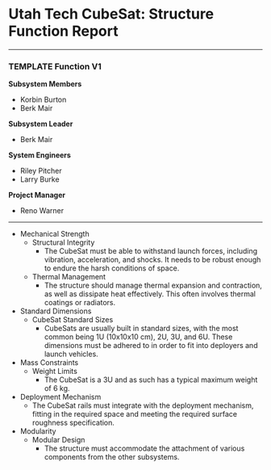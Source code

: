 # Utah Tech CubeSat: Structure Function Report
---
### TEMPLATE Function V1
**Subsystem Members**
* Korbin Burton
* Berk Mair

**Subsystem Leader**
* Berk Mair

**System Engineers**
* Riley Pitcher
* Larry Burke

**Project Manager**
* Reno Warner
---
* Mechanical Strength
	* Structural Integrity
 		* The CubeSat must be able to withstand launch forces, including vibration, 	acceleration, and shocks. It needs to be robust enough to endure the harsh conditions of space.
	* Thermal Management
 		* The structure should manage thermal expansion and contraction, as well as dissipate heat effectively. This often involves thermal coatings or radiators.
* Standard Dimensions
	* CubeSat Standard Sizes
		* CubeSats are usually built in standard sizes, with the most common being 1U (10x10x10 cm), 2U, 3U, and 6U. These dimensions must be adhered to in order to fit into deployers and launch vehicles.
* Mass Constraints
	* Weight Limits
 		* The CubeSat is a 3U and as such has a typical maximum weight of 6 kg.
* Deployment Mechanism
	* The CubeSat rails must integrate with the deployment mechanism, fitting in the required space and meeting the required surface roughness specification.
 * Modularity
 	* Modular Design
  		* The structure must accommodate the attachment of various components from the other subsystems.
	 
